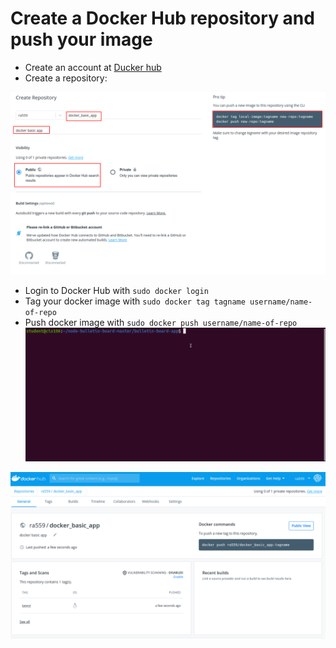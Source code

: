 # Create a Docker Hub repository and push your image
* Create an account at [Ducker hub](https://hub.docker.com/) 
* Create a repository:

![Create a repo](create_docker_repo.png)

* Login to Docker Hub with `sudo docker login`
* Tag your docker image with `sudo docker tag tagname username/name-of-repo`
* Push docker image with `sudo docker push username/name-of-repo`
![docker login/tag/push](dockerpush.gif)

![docker hub](dockerhub.png)
